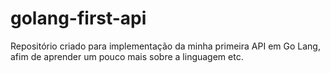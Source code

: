 # golang-first-api
Repositório criado para implementação da minha primeira API em Go Lang, afim de aprender um pouco mais sobre a linguagem etc.

